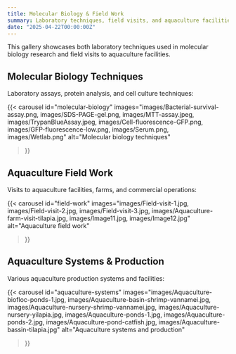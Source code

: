 ```yaml
---
title: Molecular Biology & Field Work
summary: Laboratory techniques, field visits, and aquaculture facilities
date: "2025-04-22T00:00:00Z"
---
```


This gallery showcases both laboratory techniques used in molecular biology research and field visits to aquaculture facilities.

## Molecular Biology Techniques

Laboratory assays, protein analysis, and cell culture techniques:

{{< carousel 
    id="molecular-biology" 
    images="images/Bacterial-survival-assay.png, images/SDS-PAGE-gel.png, images/MTT-assay.jpeg, images/TrypanBlueAssay.jpeg, images/Cell-fluorescence-GFP.png, images/GFP-fluorescence-low.png, images/Serum.png, images/Wetlab.png" 
    alt="Molecular biology techniques" 
>}}

## Aquaculture Field Work

Visits to aquaculture facilities, farms, and commercial operations:

{{< carousel 
    id="field-work" 
    images="images/Field-visit-1.jpg, images/Field-visit-2.jpg, images/Field-visit-3.jpg, images/Aquaculture-farm-visit-tilapia.jpg, images/Image11.jpg, images/Image12.jpg" 
    alt="Aquaculture field work" 
>}}

## Aquaculture Systems & Production

Various aquaculture production systems and facilities:

{{< carousel 
    id="aquaculture-systems" 
    images="images/Aquaculture-biofloc-ponds-1.jpg, images/Aquaculture-basin-shrimp-vannamei.jpg, images/Aquaculture-nursery-shrimp-vannamei.jpg, images/Aquaculture-nursery-yilapia.jpg, images/Aquaculture-ponds-1.jpg, images/Aquaculture-ponds-2.jpg, images/Aquaculture-pond-catfish.jpg, images/Aquaculture-bassin-tilapia.jpg" 
    alt="Aquaculture systems and production" 
>}}
